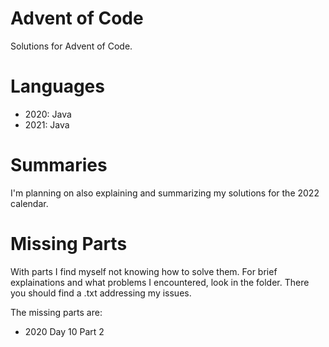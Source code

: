 # Advent of Code
Solutions for Advent of Code.

# Languages
- 2020: Java
- 2021: Java

# Summaries
I'm planning on also explaining and summarizing my solutions for the 2022 calendar.

# Missing Parts
With parts I find myself not knowing how to solve them. For brief explainations and what problems I encountered, look in the folder. There you should find a .txt addressing my issues.

The missing parts are:
- 2020 Day 10 Part 2

